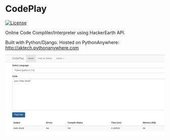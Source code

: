 # CodePlay

[![License](http://img.shields.io/:license-mit-blue.svg)](http://doge.mit-license.org)

Online Code Compliler/Interpreter using HackerEarth API.

Built with Python/Django. Hosted on PythonAnywhere: http://aktech.pythonanywhere.com

![CodePlay Demo](https://raw.githubusercontent.com/aktech/sandbox/master/codeplay.png)
